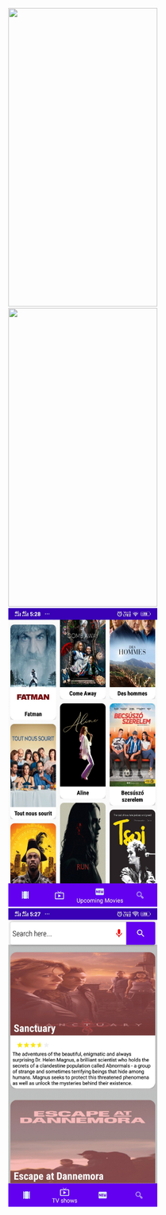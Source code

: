 <img src="images/Screenrecording_1.gif" width="300" height="600"/>&nbsp; &nbsp; &nbsp; &nbsp; &nbsp;&nbsp;&nbsp; &nbsp; &nbsp; &nbsp;&nbsp;&nbsp; &nbsp; &nbsp; &nbsp;&nbsp;<img src="images/Screenrecording_2.gif" width="300" height="600"/>
<br>
<img src="images/Screenshot_1.jpg" width="300" height="600"/> &nbsp; &nbsp; &nbsp; &nbsp; &nbsp; &nbsp; &nbsp; &nbsp; &nbsp; <img src="images/Screenshot_2.jpg" width="300" height="600"/>
